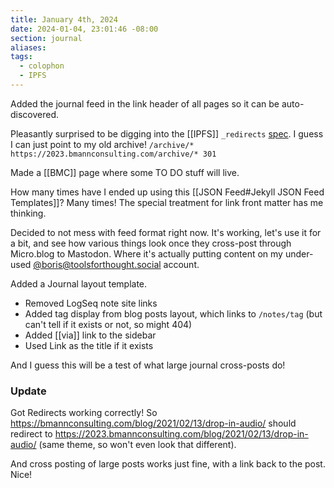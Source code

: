 ```yaml
---
title: January 4th, 2024
date: 2024-01-04, 23:01:46 -08:00
section: journal
aliases: 
tags:
  - colophon
  - IPFS
---
```

Added the journal feed in the link header of all pages so it can be auto-discovered.

Pleasantly surprised to be digging into the [[IPFS]] `_redirects` [spec](https://specs.ipfs.tech/ipips/ipip-0002/). I guess I can just point to my old archive! `/archive/* https://2023.bmannconsulting.com/archive/* 301`

Made a [[BMC]] page where some TO DO stuff will live.

How many times have I ended up using this [[JSON Feed#Jekyll JSON Feed Templates]]? Many times! The special treatment for link front matter has me thinking.

Decided to not mess with feed format right now. It's working, let's use it for a bit, and see how various things look once they cross-post through Micro.blog to Mastodon. Where it's actually putting content on my under-used [@boris@toolsforthought.social](https://toolsforthought.social/@boris) account.

Added a Journal layout template.
* Removed LogSeq note site links
* Added tag display from blog posts layout, which links to `/notes/tag` (but can't tell if it exists or not, so might 404)
* Added [[via]] link to the sidebar
* Used Link as the title if it exists

And I guess this will be a test of what large journal cross-posts do!

### Update

Got Redirects working correctly! So https://bmannconsulting.com/blog/2021/02/13/drop-in-audio/ should redirect to https://2023.bmannconsulting.com/blog/2021/02/13/drop-in-audio/ (same theme, so won't even look that different).

And cross posting of large posts works just fine, with a link back to the post. Nice!

